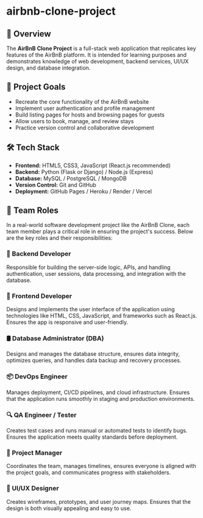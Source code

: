 # airbnb-clone-project

## 📌 Overview

The **AirBnB Clone Project** is a full-stack web application that replicates key features of the AirBnB platform. It is intended for learning purposes and demonstrates knowledge of web development, backend services, UI/UX design, and database integration.

## 🎯 Project Goals

- Recreate the core functionality of the AirBnB website
- Implement user authentication and profile management
- Build listing pages for hosts and browsing pages for guests
- Allow users to book, manage, and review stays
- Practice version control and collaborative development

## 🛠️ Tech Stack

- **Frontend:** HTML5, CSS3, JavaScript (React.js recommended)
- **Backend:** Python (Flask or Django) / Node.js (Express)
- **Database:** MySQL / PostgreSQL / MongoDB
- **Version Control:** Git and GitHub
- **Deployment:** GitHub Pages / Heroku / Render / Vercel



## 👥 Team Roles

In a real-world software development project like the AirBnB Clone, each team member plays a critical role in ensuring the project's success. Below are the key roles and their responsibilities:

### 🔧 Backend Developer
Responsible for building the server-side logic, APIs, and handling authentication, user sessions, data processing, and integration with the database.

### 🎨 Frontend Developer
Designs and implements the user interface of the application using technologies like HTML, CSS, JavaScript, and frameworks such as React.js. Ensures the app is responsive and user-friendly.

### 🛢️ Database Administrator (DBA)
Designs and manages the database structure, ensures data integrity, optimizes queries, and handles data backup and recovery processes.

### 📦 DevOps Engineer
Manages deployment, CI/CD pipelines, and cloud infrastructure. Ensures that the application runs smoothly in staging and production environments.

### 🔍 QA Engineer / Tester
Creates test cases and runs manual or automated tests to identify bugs. Ensures the application meets quality standards before deployment.

### 🧠 Project Manager
Coordinates the team, manages timelines, ensures everyone is aligned with the project goals, and communicates progress with stakeholders.

### 🎯 UI/UX Designer
Creates wireframes, prototypes, and user journey maps. Ensures that the design is both visually appealing and easy to use.

